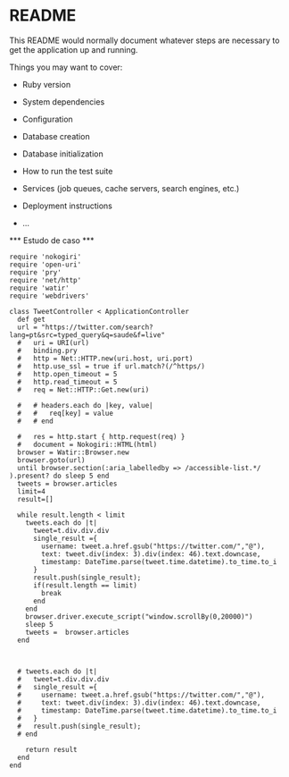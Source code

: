 # README

This README would normally document whatever steps are necessary to get the
application up and running.

Things you may want to cover:

* Ruby version

* System dependencies

* Configuration

* Database creation

* Database initialization

* How to run the test suite

* Services (job queues, cache servers, search engines, etc.)

* Deployment instructions

* ...



*** Estudo de caso ***

```
require 'nokogiri'
require 'open-uri'
require 'pry'
require 'net/http'
require 'watir'
require 'webdrivers'

class TweetController < ApplicationController
  def get
  url = "https://twitter.com/search?lang=pt&src=typed_query&q=saude&f=live"
  #   uri = URI(url)
  #   binding.pry
  #   http = Net::HTTP.new(uri.host, uri.port)
  #   http.use_ssl = true if url.match?(/^https/)
  #   http.open_timeout = 5
  #   http.read_timeout = 5
  #   req = Net::HTTP::Get.new(uri)

  #   # headers.each do |key, value|
  #   #   req[key] = value
  #   # end

  #   res = http.start { http.request(req) }
  #   document = Nokogiri::HTML(html)
  browser = Watir::Browser.new
  browser.goto(url)
  until browser.section(:aria_labelledby => /accessible-list.*/ ).present? do sleep 5 end
  tweets = browser.articles
  limit=4
  result=[]

  while result.length < limit
    tweets.each do |t|
      tweet=t.div.div.div
      single_result ={
        username: tweet.a.href.gsub("https://twitter.com/","@"),
        text: tweet.div(index: 3).div(index: 46).text.downcase,
        timestamp: DateTime.parse(tweet.time.datetime).to_time.to_i
      }
      result.push(single_result);
      if(result.length == limit)
        break
      end
    end
    browser.driver.execute_script("window.scrollBy(0,20000)")
    sleep 5
    tweets =  browser.articles
  end



  # tweets.each do |t|
  #   tweet=t.div.div.div
  #   single_result ={
  #     username: tweet.a.href.gsub("https://twitter.com/","@"),
  #     text: tweet.div(index: 3).div(index: 46).text.downcase,
  #     timestamp: DateTime.parse(tweet.time.datetime).to_time.to_i
  #   }
  #   result.push(single_result);
  # end

    return result
  end
end
```